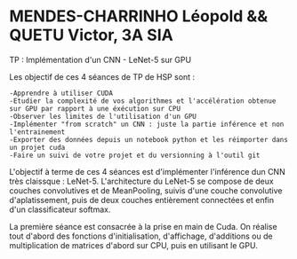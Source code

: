 # MENDES-CHARRINHO Léopold && QUETU Victor, 3A SIA

TP : Implémentation d'un CNN - LeNet-5 sur GPU

Les objectif de ces 4 séances de TP de HSP sont :

    -Apprendre à utiliser CUDA
    -Etudier la complexité de vos algorithmes et l'accélération obtenue sur GPU par rapport à une éxécution sur CPU
    -Observer les limites de l'utilisation d'un GPU
    -Implémenter "from scratch" un CNN : juste la partie inférence et non l'entrainement
    -Exporter des données depuis un notebook python et les réimporter dans un projet cuda
    -Faire un suivi de votre projet et du versionning à l'outil git
   
L'objectif à terme de ces 4 séances est d'implémenter l'inférence dun CNN très claissque : LeNet-5. L'architecture du LeNet-5 se compose de deux couches convolutives et de MeanPooling, suivis d'une couche convolutive d'aplatissement, puis de deux couches entièrement connectées et enfin d'un classificateur softmax.

La première séance est consacrée à la prise en main de Cuda. On réalise tout d'abord des fonctions d'initialisation, d'affichage, d'additions ou de multiplication de matrices d'abord sur CPU, puis en utilisant le GPU.
